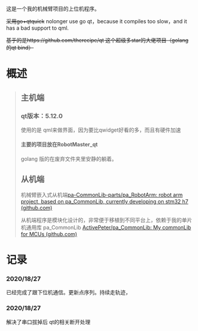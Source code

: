 这是一个我的机械臂项目的上位机程序。

~~采用go+qtquick~~ nolonger use go qt，because it compiles too slow，and it has a bad support to qml.

~~基于的是https://github.com/therecipe/qt 这个超级多star的大佬项目（golang的qt bind）~~

# 概述

> ## 主机端
>
> ### qt版本：5.12.0
>
> 使用的是 qml来做界面，因为要比qwidget好看的多，而且有硬件加速
>
> #### 主要的项目放在RobotMaster_qt
>
> golang 版的在废弃文件夹里安静的躺着。
>
> ## 从机端
>
> 机械臂嵌入式从机端[pa-CommonLib-parts/pa_RobotArm: robot arm project, based on pa_CommonLib, currently developing on stm32 h7 (github.com)](https://github.com/pa-CommonLib-parts/pa_RobotArm)
>
> 从机端程序是模块化设计的，非常便于移植到不同平台上，依赖于我的单片机通用库 pa_CommonLib [ActivePeter/pa_CommonLib: My commonLib for MCUs (github.com)](https://github.com/ActivePeter/pa_CommonLib)

# 记录

### 2020/18/27

已经完成了跟下位机通信。更新点序列。持续走轨迹，

### 2020/18/27

解决了串口拔掉后 qt的相关断开处理